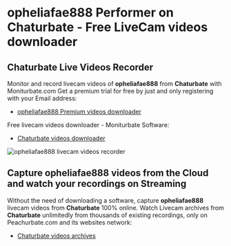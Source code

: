 # opheliafae888 Performer on Chaturbate - Free LiveCam videos downloader

## Chaturbate Live Videos Recorder

Monitor and record livecam videos of **opheliafae888** from **Chaturbate** with Moniturbate.com
Get a premium trial for free by just and only registering with your Email address:
* [opheliafae888 Premium videos downloader](https://moniturbate.com/request-demo-licence-key.html)

Free livecam videos downloader - Moniturbate Software:
* [Chaturbate videos downloader](https://moniturbate.com/moniturbate-download-software.html)

![opheliafae888 livecam videos recorder](https://peachurnet.com/templates/moniturbate-software.png)


## Capture opheliafae888 videos from the Cloud and watch your recordings on Streaming

Without the need of downloading a software, capture **opheliafae888** livecam videos from **Chaturbate** 100% online.
Watch Livecam archives from **Chaturbate** unlimitedly from thousands of existing recordings, only on Peachurbate.com and its websites network:
* [Chaturbate videos archives](https://peachurnet.com/)